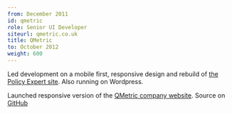 ```yaml
---
from: December 2011
id: qmetric
role: Senior UI Developer
siteurl: qmetric.co.uk
title: QMetric
to: October 2012
weight: 600
---
```


Led development on a mobile first, responsive design and rebuild of [the
Policy Expert site](http://www.policyexpert.co.uk). Also running on
Wordpress.

Launched responsive version of the [QMetric company
website](http://qmetric.co.uk). Source on
[GitHub](https://github.com/qmetric/qmg-website)
